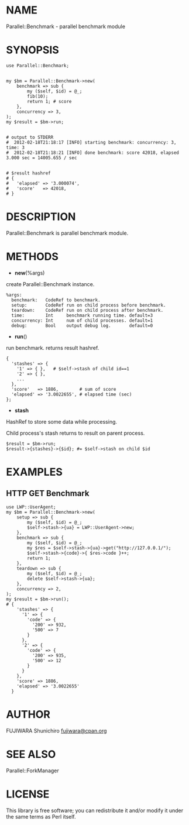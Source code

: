 # NAME

Parallel::Benchmark - parallel benchmark module

# SYNOPSIS

    use Parallel::Benchmark;
    

    my $bm = Parallel::Benchmark->new(
        benchmark => sub {
            my ($self, $id) = @_;
            fib(10);
            return 1; # score
        },
        concurrency => 3,
    );
    my $result = $bm->run;
    

    # output to STDERR
    #  2012-02-18T21:18:17 [INFO] starting benchmark: concurrency: 3, time: 3
    #  2012-02-18T21:18:21 [INFO] done benchmark: score 42018, elapsed 3.000 sec = 14005.655 / sec
    

    # $result hashref
    # {
    #   'elapsed' => '3.000074',
    #   'score'   => 42018,
    # }

# DESCRIPTION

Parallel::Benchmark is parallel benchmark module.

# METHODS

- __new__(%args)

create Parallel::Benchmark instance.

    %args:
      benchmark:   CodeRef to benchmark.
      setup:       CodeRef run on child process before benchmark.
      teardown:    CodeRef run on child process after benchmark.
      time:        Int     benchmark running time. default=3
      concurrency: Int     num of child processes. default=1
      debug:       Bool    output debug log.       default=0

- __run__()

run benchmark. returns result hashref.

    {
      'stashes' => {
        '1' => { },   # $self->stash of child id==1
        '2' => { },
        ...
      },
      'score'   => 1886,        # sum of score
      'elapsed' => '3.0022655', # elapsed time (sec)
    };

- __stash__

HashRef to store some data while processing.

Child process's stash returns to result on parent process.

    $result = $bm->run;
    $result->{stashes}->{$id}; #= $self->stash on child $id

# EXAMPLES

## HTTP GET Benchmark

    use LWP::UserAgent;
    my $bm = Parallel::Benchmark->new(
        setup => sub {
            my ($self, $id) = @_;
            $self->stash->{ua} = LWP::UserAgent->new;
        },
        benchmark => sub {
            my ($self, $id) = @_;
            my $res = $self->stash->{ua}->get("http://127.0.0.1/");
            $self->stash->{code}->{ $res->code }++;
            return 1;
        },
        teardown => sub {
            my ($self, $id) = @_;
            delete $self->stash->{ua};
        },
        concurrency => 2,
    );
    my $result = $bm->run();
    # {
        'stashes' => {
          '1' => {
            'code' => {
              '200' => 932,
              '500' => 7
            }
          },
          '2' => {
            'code' => {
              '200' => 935,
              '500' => 12
            }
          }
        },
        'score' => 1886,
        'elapsed' => '3.0022655'
      }



# AUTHOR

FUJIWARA Shunichiro <fujiwara@cpan.org>

# SEE ALSO

Parallel::ForkManager

# LICENSE

This library is free software; you can redistribute it and/or modify
it under the same terms as Perl itself.